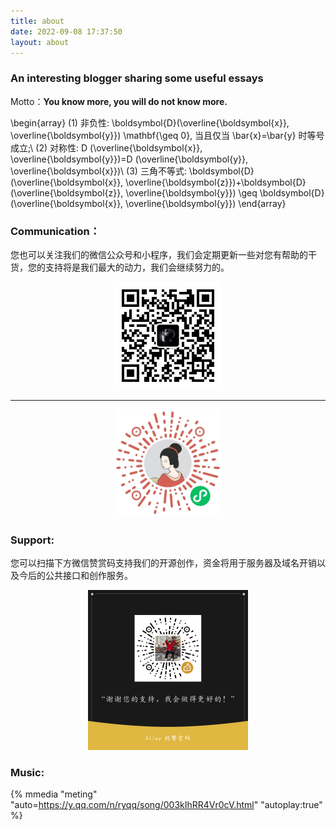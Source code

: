 ```yaml
---
title: about
date: 2022-09-08 17:37:50
layout: about
---
```


### **An interesting blogger sharing some useful essays**

Motto：**You know more, you will do not know more.**

\begin{array}
(1) 非负性: \boldsymbol{D}(\overline{\boldsymbol{x}}, \overline{\boldsymbol{y}}) \mathbf{\geq 0}, 当且仅当 \bar{x}=\bar{y} 时等号成立;\\
(2) 对称性: D (\overline{\boldsymbol{x}}, \overline{\boldsymbol{y}})=D (\overline{\boldsymbol{y}}, \overline{\boldsymbol{x}})\\
(3) 三角不等式: \boldsymbol{D}(\overline{\boldsymbol{x}}, \overline{\boldsymbol{z}})+\boldsymbol{D}(\overline{\boldsymbol{z}}, \overline{\boldsymbol{y}}) \geq \boldsymbol{D}(\overline{\boldsymbol{x}}, \overline{\boldsymbol{y}})
\end{array}

### Communication：

您也可以关注我们的微信公众号和小程序，我们会定期更新一些对您有帮助的干货，您的支持将是我们最大的动力，我们会继续努力的。

<div align='center'>
    <img src="https://raw.githubusercontent.com/Alleyf/PictureMap/main/web_icons/%E5%85%AC%E4%BC%97%E5%8F%B7.jpg" style="zoom:50%;"/> </div>

---
<div align='center'>
    <img src="https://raw.githubusercontent.com/Alleyf/PictureMap/main/web_icons/%E5%B0%8F%E7%A8%8B%E5%BA%8F.jpg" style="zoom: 67%;"/> </div>
<h3>Support:</h3>

您可以扫描下方微信赞赏码支持我们的开源创作，资金将用于服务器及域名开销以及今后的公共接口和创作服务。

<div align='center'>
    <img src="https://raw.githubusercontent.com/Alleyf/PictureMap/main/web_icons/image-20220910212636463.png" alt="image-20220910212636463" style="zoom: 25%; pic_center" /></div>
<h3>Music:</h3>

{% mmedia "meting" "auto=https://y.qq.com/n/ryqq/song/003kIhRR4Vr0cV.html" "autoplay:true" %}
